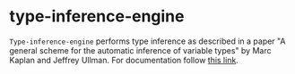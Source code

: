 # type-inference-engine

`Type-inference-engine` performs type inference as described in a paper "A
general scheme for the automatic inference of variable types" by Marc Kaplan and
Jeffrey Ullman. For documentation follow
[this link](https://shamazmazum.github.io/type-inference-engine).
